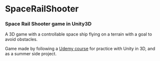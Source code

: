 # SpaceRailShooter

### Space Rail Shooter game in Unity3D

   A 3D game with a controllable space ship flying on a terrain with a 
   goal to avoid obstacles.
   
   Game made by following a [Udemy course](https://www.udemy.com/unitycourse2/) 
   for practice with Unity in 3D, and as a summer side project.

